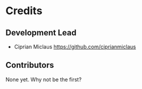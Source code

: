 # Credits

## Development Lead

* Ciprian Miclaus <https://github.com/ciprianmiclaus>

## Contributors

None yet. Why not be the first?
